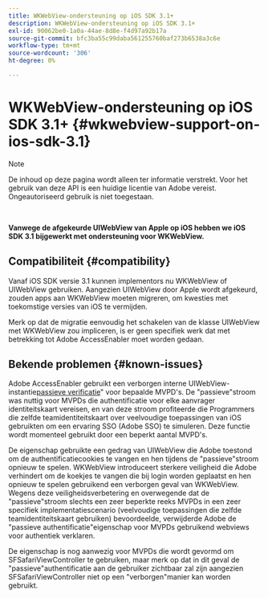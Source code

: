 ```yaml
---
title: WKWebView-ondersteuning op iOS SDK 3.1+
description: WKWebView-ondersteuning op iOS SDK 3.1+
exl-id: 90062be0-1a0a-44ae-8d8e-f4d97a92b17a
source-git-commit: bfc3ba55c99daba561255760baf273b6538a3c6e
workflow-type: tm+mt
source-wordcount: '306'
ht-degree: 0%

---
```


# WKWebView-ondersteuning op iOS SDK 3.1+ {#wkwebview-support-on-ios-sdk-3.1}

>[!NOTE]
>
>De inhoud op deze pagina wordt alleen ter informatie verstrekt. Voor het gebruik van deze API is een huidige licentie van Adobe vereist. Ongeautoriseerd gebruik is niet toegestaan.

</br>

**Vanwege de afgekeurde UIWebView van Apple op iOS hebben we iOS SDK 3.1 bijgewerkt met ondersteuning voor WKWebView.**

## Compatibiliteit {#compatibility}

Vanaf iOS SDK versie 3.1 kunnen implementors nu WKWebView of UIWebView gebruiken. Aangezien UIWebView door Apple wordt afgekeurd, zouden apps aan WKWebView moeten migreren, om kwesties met toekomstige versies van iOS te vermijden.

Merk op dat de migratie eenvoudig het schakelen van de klasse UIWebView met WKWebView zou impliceren, is er geen specifiek werk dat met betrekking tot Adobe AccessEnabler moet worden gedaan.

## Bekende problemen {#known-issues}

Adobe AccessEnabler gebruikt een verborgen interne UIWebView-instantie[passieve verificatie](/help/authentication/sso-passive-authn.md)&quot; voor bepaalde MVPD&#39;s. De &quot;passieve&quot;stroom was nuttig voor MVPDs die authentificatie voor elke aanvrager identiteitskaart vereisen, en van deze stroom profiteerde die Programmers die zelfde teamidentiteitskaart over veelvoudige toepassingen van iOS gebruikten om een ervaring SSO (Adobe SSO) te simuleren. Deze functie wordt momenteel gebruikt door een beperkt aantal MVPD&#39;s.

De eigenschap gebruikte een gedrag van UIWebView die Adobe toestond om de authentificatiecookies te vangen en hen tijdens de &quot;passieve&quot;stroom opnieuw te spelen. WKWebView introduceert sterkere veiligheid die Adobe verhindert om de koekjes te vangen die bij login worden geplaatst en hen opnieuw te spelen gebruikend een verborgen geval van WKWebView. Wegens deze veiligheidsverbetering en overwegende dat de &quot;passieve&quot;stroom slechts een zeer beperkte reeks MVPDs in een zeer specifiek implementatiescenario (veelvoudige toepassingen die zelfde teamidentiteitskaart gebruiken) bevoordeelde, verwijderde Adobe de &quot;passieve authentificatie&quot;eigenschap voor MVPDs gebruikend webviews voor authentiek verklaren.

De eigenschap is nog aanwezig voor MVPDs die wordt gevormd om SFSafariViewController te gebruiken, maar merk op dat in dit geval de &quot;passieve&quot;authentificatie aan de gebruiker zichtbaar zal zijn aangezien SFSafariViewController niet op een &quot;verborgen&quot;manier kan worden gebruikt.
